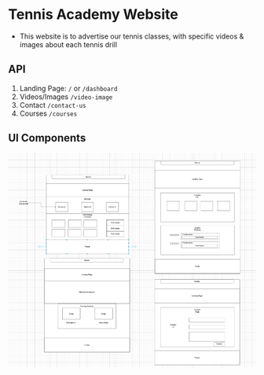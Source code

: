 # Tennis Academy Website
- This website is to advertise our tennis classes, with specific videos &amp; images about each tennis drill

## API 
1. Landing Page: ```/``` or ```/dashboard```
2. Videos/Images ```/video-image```
3. Contact ```/contact-us```
4. Courses ```/courses```

## UI Components

![tennis component](https://github.com/phuclinh9802/tennis_web/blob/main/components.png) 
